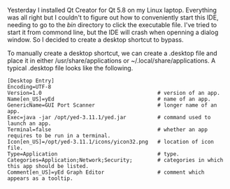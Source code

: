 Yesterday I installed Qt Creator for Qt 5.8 on my Linux laptop. Everything was all right but I couldn't to figure out how to conveniently start this IDE, needing to go to the *bin* directory to click the executable file. I've tried to start it from commond line, but the IDE will crash when openning a dialog window. So I decided to create a desktop shortcut to bypass.

To manually create a desktop shortcut, we can create a .desktop file and place it in either /usr/share/applications or ~/.local/share/applications. A typical .desktop file looks like the following.

	[Desktop Entry]
	Encoding=UTF-8
	Version=1.0                                     # version of an app.
	Name[en_US]=yEd                                 # name of an app.
	GenericName=GUI Port Scanner                    # longer name of an app.
	Exec=java -jar /opt/yed-3.11.1/yed.jar          # command used to launch an app.
	Terminal=false                                  # whether an app requires to be run in a terminal.
	Icon[en_US]=/opt/yed-3.11.1/icons/yicon32.png   # location of icon file.
	Type=Application                                # type.
	Categories=Application;Network;Security;        # categories in which this app should be listed.
	Comment[en_US]=yEd Graph Editor                 # comment which appears as a tooltip.
